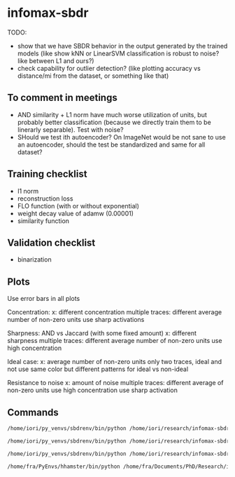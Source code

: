 # infomax-sbdr

TODO:

- show that we have SBDR behavior in the output generated by the trained models (like show kNN or LinearSVM classification is robust to noise? like between L1 and ours?)
- check capability for outlier detection? (like plotting accuracy vs distance/mi from the dataset, or something like that)

## To comment in meetings

- AND similarity + L1 norm have much worse utilization of units, but probably better classification (because we directly train them to be linerarly separable). Test with noise?
- SHould we test ith autoencoder? On ImageNet would be not sane to use an autoencoder, should the test be standardized and same for all dataset?

## Training checklist

- l1 norm
- reconstruction loss
- FLO function (with or without exponential)
- weight decay value of adamw (0.00001)
- similarity function

## Validation checklist

- binarization

## Plots

Use error bars in all plots

Concentration:
x: different concentration
multiple traces: different average number of non-zero units
use sharp activations

Sharpness: AND vs Jaccard (with some fixed amount)
x: different sharpness
multiple traces: different average number of non-zero units
use high concentration

Ideal case:
x: average number of non-zero units
only two traces, ideal and not
use same color but different patterns for ideal vs non-ideal

Resistance to noise
x: amount of noise
multiple traces: different average of non-zero units
use high concentration
use sharp activation

## Commands

```bash
/home/iori/py_venvs/sbdrenv/bin/python /home/iori/research/infomax-sbdr/scripts/sparse-infomax/fashionmnist/train_fashionmnist_contrastive_flonoexp.py --model dense_sigmoid_logand --number 1 --cuda_devices 2
```

```bash
/home/iori/py_venvs/sbdrenv/bin/python /home/iori/research/infomax-sbdr/scripts/sparse-infomax/cifar10/train_cifar10_contrastive_flonoexp.py --model=vgg_gavg_sigmoid_logand --number=1 --cuda_devices=3
```

```bash
/home/iori/py_venvs/sbdrenv/bin/python /home/iori/research/infomax-sbdr/scripts/sparse-infomax/cifar10/train_cifar10_contrastive_floexp_L1.py --model=vgg_gavg_sigmoid_and --number=2 --cuda_devices=2
```

```bash
/home/fra/PyEnvs/hhamster/bin/python /home/fra/Documents/PhD/Research/infomax-sbdr/scripts/sparse-infomax/fashionmnist/train_fashionmnist_contrastive_floexp_L1.py --model dense_sigmoid_and --number 1
```

